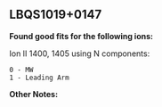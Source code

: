 ## LBQS1019+0147
**Found good fits for the following ions:**

Ion II 1400, 1405 using N components:
```
0 - MW
1 - Leading Arm
```


**Other Notes:**

